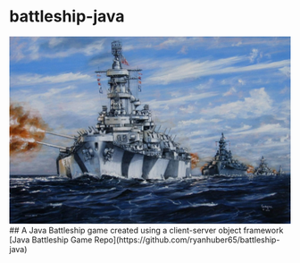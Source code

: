 # battleship-java
<img src="images/battleship-logo.jpg"/>
## A Java Battleship game created using a client-server object framework
[Java Battleship Game Repo](https://github.com/ryanhuber65/battleship-java)
